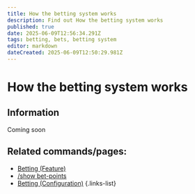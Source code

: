 ```yaml
---
title: How the betting system works
description: Find out How the betting system works
published: true
date: 2025-06-09T12:56:34.291Z
tags: betting, bets, betting system
editor: markdown
dateCreated: 2025-06-09T12:50:29.981Z
---
```


# How the betting system works
## Information
Coming soon
<br>

## Related commands/pages:
-   [Betting (Feature)](/en/features/betting)
-   [/show bet-points](/en/commands/player/show-betpoints)
-   [Betting (Configuration)](/en/Zoe-Configuration/Additional/Betting)
{.links-list}
